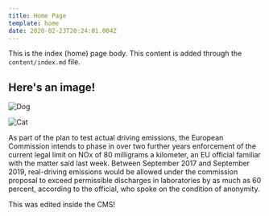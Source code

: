 ```yaml
---
title: Home Page
template: home
date: 2020-02-23T20:24:01.004Z
---
```

This is the index (home) page body. This content is added through the `content/index.md` file.

## Here's an image!

![Dog](/dog.jpg)

![Cat](/images/cat.jpg "Uploaded through the editor")

As part of the plan to test actual driving emissions, the European Commission intends to phase in over two further years enforcement of the current legal limit on NOx of 80 milligrams a kilometer, an EU official familiar with the matter said last week. Between September 2017 and September 2019, real-driving emissions would be allowed under the commission proposal to exceed permissible discharges in laboratories by as much as 60 percent, according to the official, who spoke on the condition of anonymity.

This was edited inside the CMS!
